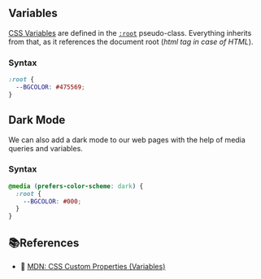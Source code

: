 ## Variables

[CSS Variables](https://developer.mozilla.org/en-US/docs/Web/CSS/Using_CSS_custom_properties) are defined in the
[`:root`](https://developer.mozilla.org/en-US/docs/Web/CSS/:root) pseudo-class. Everything inherits from that, as it references the document root
(_html tag in case of HTML_).

### Syntax

```css
:root {
  --BGCOLOR: #475569;
}
```

## Dark Mode

We can also add a dark mode to our web pages with the help of media queries and variables.

### Syntax

```css
@media (prefers-color-scheme: dark) {
  :root {
    --BGCOLOR: #000;
  }
}
```

## 📚References

- 🔗 [MDN: CSS Custom Properties (Variables)](https://developer.mozilla.org/en-US/docs/Web/CSS/Using_CSS_custom_properties)
